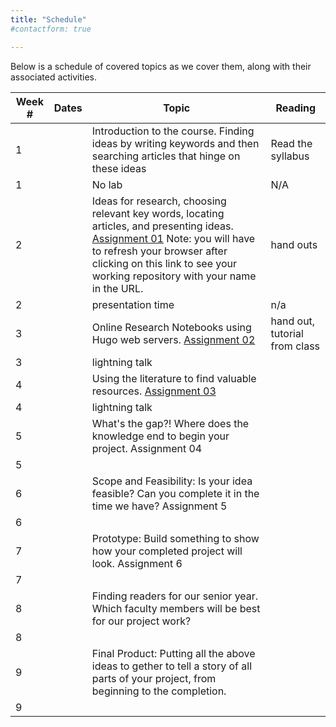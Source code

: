 ```yaml
---
title: "Schedule"
#contactform: true

---
```


Below is a schedule of covered topics as we cover them, along with their associated activities.

Week # | Dates   | Topic | Reading|
---------------- | ----------------------------------------------------- | ------------------------------------------------------------------------------------------------------------------------------------------------------------------------------------------------------------------------------------------------------------------------------------------------------------------------------------ | ------------------------------------------------------------------------------------------|
1 | | Introduction to the course. Finding ideas by writing keywords and then searching articles that hinge on these ideas | Read the syllabus|
1 | | No lab| N/A |
2 | | Ideas for research, choosing relevant key words, locating articles, and presenting ideas. [Assignment 01](https://classroom.github.com/a/EdUxuxyr) Note: you will have to refresh your browser after clicking on this link to see your working repository with your name in the URL.  | hand outs|
2 || presentation time | n/a |
3 | | Online Research Notebooks using Hugo web servers. [Assignment 02](https://classroom.github.com/a/a7rT2Yx2) | hand out, tutorial from class|
3 || lightning talk | |
4 | | Using the literature to find valuable resources. [Assignment 03](https://classroom.github.com/a/WVYVe5w-)  | |
4 || lightning talk| |
5 || What's the gap?! Where does the knowledge end to begin your project. Assignment 04 | |
5 ||  | |
6 || Scope and Feasibility: Is your idea feasible? Can you complete it in the time we have? Assignment 5 | |
6 ||  | |
7 || Prototype: Build something to show how your completed project will look. Assignment 6| |
7 ||  | |
8 || Finding readers for our senior year. Which faculty members will be best for our project work? | |
8 ||  | |
9 || Final Product: Putting all the above ideas to gether to tell a story of all parts of your project, from beginning to the completion. | |
9 ||  | |


